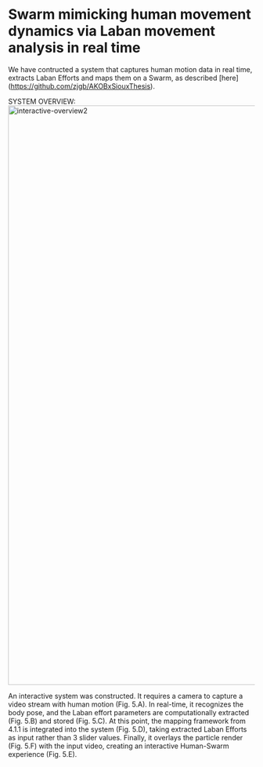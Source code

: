 # Swarm mimicking human movement dynamics via Laban movement analysis in real time

We have contructed a system that captures human motion data in real time, extracts Laban Efforts and maps them on a Swarm, as described [here] (https://github.com/zjgb/AKOBxSiouxThesis).

SYSTEM OVERVIEW: 
<img width="1182" alt="interactive-overview2" src="https://github.com/user-attachments/assets/55ac3d39-31de-4e6f-9135-13a59d8a68c3" />

An interactive system was constructed. It requires a camera to capture a video stream with human motion (Fig. 5.A). In real-time, it recognizes the body pose, and the Laban effort parameters are computationally extracted (Fig. 5.B) and stored (Fig. 5.C). At this point, the mapping framework from 4.1.1 is integrated into the system (Fig. 5.D), taking extracted Laban Efforts as input rather than 3 slider values. Finally, it overlays the particle render (Fig. 5.F) with the input video, creating an interactive Human-Swarm experience (Fig. 5.E).


